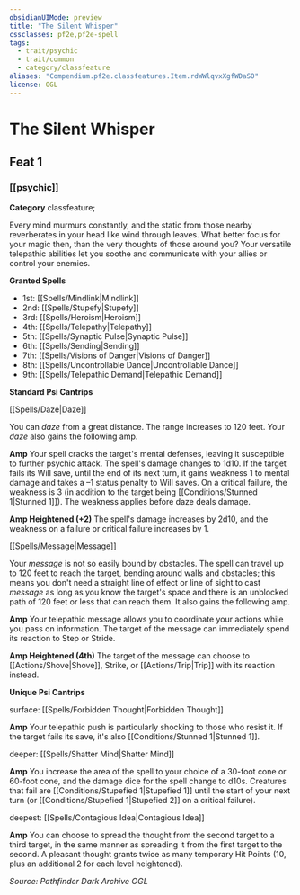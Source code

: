 ```yaml
---
obsidianUIMode: preview
title: "The Silent Whisper"
cssclasses: pf2e,pf2e-spell
tags:
  - trait/psychic
  - trait/common
  - category/classfeature
aliases: "Compendium.pf2e.classfeatures.Item.rdWWlqvxXgfWDaSO"
license: OGL
---
```

# The Silent Whisper
## Feat 1
### [[psychic]]

**Category** classfeature; 




Every mind murmurs constantly, and the static from those nearby reverberates in your head like wind through leaves. What better focus for your magic then, than the very thoughts of those around you? Your versatile telepathic abilities let you soothe and communicate with your allies or control your enemies.

**Granted Spells**

*   1st: [[Spells/Mindlink|Mindlink]]
*   2nd: [[Spells/Stupefy|Stupefy]]
*   3rd: [[Spells/Heroism|Heroism]]
*   4th: [[Spells/Telepathy|Telepathy]]
*   5th: [[Spells/Synaptic Pulse|Synaptic Pulse]]
*   6th: [[Spells/Sending|Sending]]
*   7th: [[Spells/Visions of Danger|Visions of Danger]]
*   8th: [[Spells/Uncontrollable Dance|Uncontrollable Dance]]
*   9th: [[Spells/Telepathic Demand|Telepathic Demand]]

**Standard Psi Cantrips**

[[Spells/Daze|Daze]]

You can _daze_ from a great distance. The range increases to 120 feet. Your _daze_ also gains the following amp.

**Amp** Your spell cracks the target's mental defenses, leaving it susceptible to further psychic attack. The spell's damage changes to 1d10. If the target fails its Will save, until the end of its next turn, it gains weakness 1 to mental damage and takes a –1 status penalty to Will saves. On a critical failure, the weakness is 3 (in addition to the target being [[Conditions/Stunned 1|Stunned 1]]). The weakness applies before daze deals damage.

**Amp Heightened (+2)** The spell's damage increases by 2d10, and the weakness on a failure or critical failure increases by 1.

[[Spells/Message|Message]]

Your _message_ is not so easily bound by obstacles. The spell can travel up to 120 feet to reach the target, bending around walls and obstacles; this means you don't need a straight line of effect or line of sight to cast _message_ as long as you know the target's space and there is an unblocked path of 120 feet or less that can reach them. It also gains the following amp.

**Amp** Your telepathic message allows you to coordinate your actions while you pass on information. The target of the message can immediately spend its reaction to Step or Stride.

**Amp Heightened (4th)** The target of the message can choose to [[Actions/Shove|Shove]], Strike, or [[Actions/Trip|Trip]] with its reaction instead.

**Unique Psi Cantrips**

surface: [[Spells/Forbidden Thought|Forbidden Thought]]

**Amp** Your telepathic push is particularly shocking to those who resist it. If the target fails its save, it's also [[Conditions/Stunned 1|Stunned 1]].

deeper: [[Spells/Shatter Mind|Shatter Mind]]

**Amp** You increase the area of the spell to your choice of a 30-foot cone or 60-foot cone, and the damage dice for the spell change to d10s. Creatures that fail are [[Conditions/Stupefied 1|Stupefied 1]] until the start of your next turn (or [[Conditions/Stupefied 1|Stupefied 2]] on a critical failure).

deepest: [[Spells/Contagious Idea|Contagious Idea]]

**Amp** You can choose to spread the thought from the second target to a third target, in the same manner as spreading it from the first target to the second. A pleasant thought grants twice as many temporary Hit Points (10, plus an additional 2 for each level heightened).

*Source: Pathfinder Dark Archive*
*OGL*